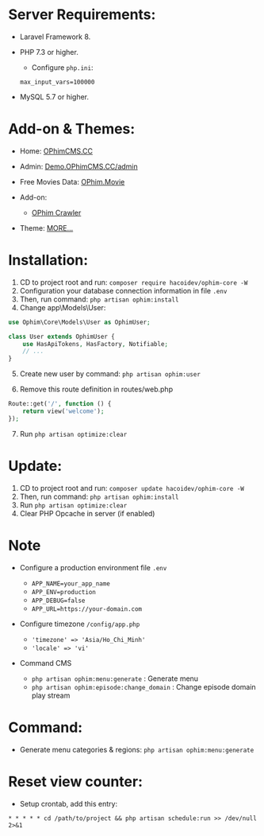 # Server Requirements:
- Laravel Framework 8.
- PHP 7.3 or higher.
    + Configure `php.ini`:
    
    ```
    max_input_vars=100000
    ```
- MySQL 5.7 or higher.
# Add-on & Themes:
- Home: [OPhimCMS.CC](https://opcms.cc)
- Admin: [Demo.OPhimCMS.CC/admin](https://demo.ophimcms.cc/admin)
- Free Movies Data: [OPhim.Movie](https://ophim.movie)

- Add-on:
    - [OPhim Crawler](https://github.com/hacoidev/ophim-crawler)
- Theme: [MORE...](https://opcms.cc)

# Installation:
1. CD to project root and run: `composer require hacoidev/ophim-core -W`
2. Configuration your database connection information in file `.env`
3. Then, run command: `php artisan ophim:install`
4. Change app\Models\User:
```php
use Ophim\Core\Models\User as OphimUser;

class User extends OphimUser {
    use HasApiTokens, HasFactory, Notifiable;
    // ...
}
```
5. Create new user by command: `php artisan ophim:user`

6. Remove this route definition in routes/web.php
```php
Route::get('/', function () {
    return view('welcome');
});
```
7. Run `php artisan optimize:clear`

# Update:
1. CD to project root and run: `composer update hacoidev/ophim-core -W`
2. Then, run command: `php artisan ophim:install`
3. Run `php artisan optimize:clear`
4. Clear PHP Opcache in server (if enabled)

# Note
- Configure a production environment file `.env`
    + `APP_NAME=your_app_name`
    + `APP_ENV=production`
    + `APP_DEBUG=false`
    + `APP_URL=https://your-domain.com`
- Configure timezone `/config/app.php`
    + `'timezone' => 'Asia/Ho_Chi_Minh'`
    + `'locale' => 'vi'`

- Command CMS
    + `php artisan ophim:menu:generate` : Generate menu
    + `php artisan ophim:episode:change_domain` : Change episode domain play stream

# Command:
- Generate menu categories & regions: `php artisan ophim:menu:generate`

# Reset view counter:
- Setup crontab, add this entry:
```
* * * * * cd /path/to/project && php artisan schedule:run >> /dev/null 2>&1
```
